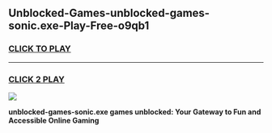 
## Unblocked-Games-unblocked-games-sonic.exe-Play-Free-o9qb1
<h3>
<a href="https://premium76.site?title=unblocked-games-sonic.exe&ref=10A">CLICK TO PLAY</a></h3>
<hr>

<h3>
<a href="https://premium76.site?title=unblocked-games-sonic.exe&ref=10A">CLICK 2 PLAY</a>
  
</h3>

<a href="https://premium76.site?title=unblocked-games-sonic.exe&ref=10A"><img src="https://clearcache.store/games.png"></a>


**unblocked-games-sonic.exe games unblocked: Your Gateway to Fun and Accessible Online Gaming**
